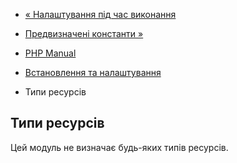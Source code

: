 - [« Налаштування під час виконання](lzf.configuration.md)
- [Предвизначені константи »](lzf.constants.md)

- [PHP Manual](index.md)
- [Встановлення та налаштування](lzf.setup.md)
- Типи ресурсів

## Типи ресурсів

Цей модуль не визначає будь-яких типів ресурсів.
